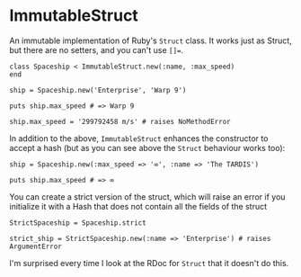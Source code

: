 # ImmutableStruct

An immutable implementation of Ruby's `Struct` class. It works just as Struct, but there are no setters, and you can't use `[]=`.

    class Spaceship < ImmutableStruct.new(:name, :max_speed)
    end
    
    ship = Spaceship.new('Enterprise', 'Warp 9')

    puts ship.max_speed # => Warp 9
    
    ship.max_speed = '299792458 m/s' # raises NoMethodError
    
In addition to the above, `ImmutableStruct` enhances the constructor to accept a hash (but as you can see above the `Struct` behaviour works too):

    ship = Spaceship.new(:max_speed => '∞', :name => 'The TARDIS')
    
    puts ship.max_speed # => ∞

You can create a strict version of the struct, which will raise an error if you initialize it with a Hash that does not contain all the fields
of the struct

    StrictSpaceship = Spaceship.strict

    strict_ship = StrictSpaceship.new(:name => 'Enterprise') # raises ArgumentError
    
I'm surprised every time I look at the RDoc for `Struct` that it doesn't do this.
